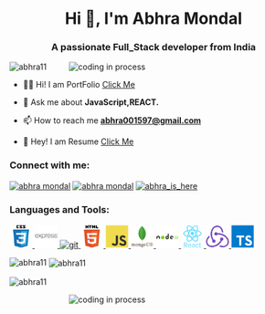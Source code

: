 <h1 align="center">Hi 👋, I'm Abhra Mondal</h1>
<h3 align="center">A passionate Full_Stack developer from India</h3>
<img align="right" width="400" alt="coding in process" src="https://i.pinimg.com/originals/e8/f4/53/e8f453469a3ec97ecd354df465d73913.gif">

<p align="left"> <img src="https://komarev.com/ghpvc/?username=abhra11&label=Profile%20views&color=0e75b6&style=flat-square" alt="abhra11" /> </p>

- 👨‍💻 Hi! I am PortFolio [Click Me](https://abhra11.github.io)

- 💬 Ask me about **JavaScript,REACT.**

- 📫 How to reach me **abhra001597@gmail.com**

- 📄 Hey! I am Resume [Click Me](https://drive.google.com/file/d/1edyUIAW9WbLsvrXPpkfvzZHYMsRZSITI/view)

<h3 align="left">Connect with me:</h3>
<p align="left">
<a href="https://linkedin.com/in/abhra-mondal" target="blank"><img align="center" src="https://raw.githubusercontent.com/rahuldkjain/github-profile-readme-generator/master/src/images/icons/Social/linked-in-alt.svg" alt="abhra mondal" height="30" width="40" /></a>
<a href="https://fb.com/abhra.mondal.52" target="blank"><img align="center" src="https://raw.githubusercontent.com/rahuldkjain/github-profile-readme-generator/master/src/images/icons/Social/facebook.svg" alt="abhra mondal" height="30" width="40" /></a>
<a href="https://instagram.com/abhra_ishere" target="blank"><img align="center" src="https://raw.githubusercontent.com/rahuldkjain/github-profile-readme-generator/master/src/images/icons/Social/instagram.svg" alt="abhra_is_here" height="30" width="40" /></a>
</p>

<h3 align="left">Languages and Tools:</h3>
<p align="left"> <a href="https://www.w3schools.com/css/" target="_blank" rel="noreferrer"> <img src="https://raw.githubusercontent.com/devicons/devicon/master/icons/css3/css3-original-wordmark.svg" alt="css3" width="40" height="40"/> </a> <a href="https://expressjs.com" target="_blank" rel="noreferrer"> <img src="https://raw.githubusercontent.com/devicons/devicon/master/icons/express/express-original-wordmark.svg" alt="express" width="40" height="40"/> </a> <a href="https://git-scm.com/" target="_blank" rel="noreferrer"> <img src="https://www.vectorlogo.zone/logos/git-scm/git-scm-icon.svg" alt="git" width="40" height="40"/> </a> <a href="https://www.w3.org/html/" target="_blank" rel="noreferrer"> <img src="https://raw.githubusercontent.com/devicons/devicon/master/icons/html5/html5-original-wordmark.svg" alt="html5" width="40" height="40"/> </a> <a href="https://developer.mozilla.org/en-US/docs/Web/JavaScript" target="_blank" rel="noreferrer"> <img src="https://raw.githubusercontent.com/devicons/devicon/master/icons/javascript/javascript-original.svg" alt="javascript" width="40" height="40"/> </a> <a href="https://www.mongodb.com/" target="_blank" rel="noreferrer"> <img src="https://raw.githubusercontent.com/devicons/devicon/master/icons/mongodb/mongodb-original-wordmark.svg" alt="mongodb" width="40" height="40"/> </a> <a href="https://nodejs.org" target="_blank" rel="noreferrer"> <img src="https://raw.githubusercontent.com/devicons/devicon/master/icons/nodejs/nodejs-original-wordmark.svg" alt="nodejs" width="40" height="40"/> </a> <a href="https://reactjs.org/" target="_blank" rel="noreferrer"> <img src="https://raw.githubusercontent.com/devicons/devicon/master/icons/react/react-original-wordmark.svg" alt="react" width="40" height="40"/> </a> <a href="https://redux.js.org" target="_blank" rel="noreferrer"> <img src="https://raw.githubusercontent.com/devicons/devicon/master/icons/redux/redux-original.svg" alt="redux" width="40" height="40"/> </a> <a href="https://www.typescriptlang.org/" target="_blank" rel="noreferrer"> <img src="https://raw.githubusercontent.com/devicons/devicon/master/icons/typescript/typescript-original.svg" alt="typescript" width="40" height="40"/> </a> </p>

<p><img align="left" src="https://github-readme-stats.vercel.app/api/top-langs?username=abhra11&show_icons=true&theme=dark&locale=en&layout=compact" alt="abhra11" /></p>

<p>&nbsp;<img align="center" src="https://github-readme-stats.vercel.app/api?username=abhra11&show_icons=true&theme=dark&locale=en" alt="abhra11" /></p>


<p><img align="center" src="https://github-readme-streak-stats.herokuapp.com/?user=abhra11&theme=dark" alt="abhra11" /></p>
<img align="right" alt="coding in process" width="400" src="https://anuragbhardwaj.netlify.app/codingguy.gif"/>

